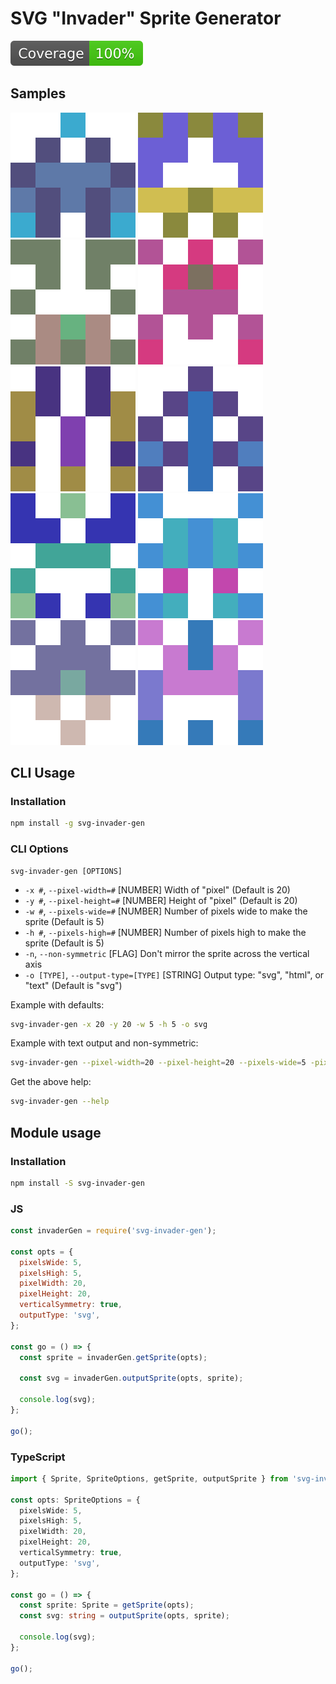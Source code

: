 # SVG "Invader" Sprite Generator

![Code Coverage](./coverage/badge.svg)

## Samples

![Sprite 1](./examples/sprite-01.svg)
![Sprite 2](./examples/sprite-02.svg)
![Sprite 3](./examples/sprite-03.svg)
![Sprite 4](./examples/sprite-04.svg)
![Sprite 5](./examples/sprite-05.svg)
![Sprite 6](./examples/sprite-06.svg)
![Sprite 7](./examples/sprite-07.svg)
![Sprite 8](./examples/sprite-08.svg)
![Sprite 9](./examples/sprite-09.svg)
![Sprite 10](./examples/sprite-10.svg)

## CLI Usage

### Installation

```sh
npm install -g svg-invader-gen
```

### CLI Options

```
svg-invader-gen [OPTIONS]
```

- `-x #`, `--pixel-width=#` [NUMBER] Width of "pixel" (Default is 20)
- `-y #`, `--pixel-height=#` [NUMBER] Height of "pixel" (Default is 20)
- `-w #`, `--pixels-wide=#` [NUMBER] Number of pixels wide to make the sprite (Default is 5)
- `-h #`, `--pixels-high=#` [NUMBER] Number of pixels high to make the sprite (Default is 5)
- `-n`, `--non-symmetric` [FLAG] Don't mirror the sprite across the vertical axis
- `-o [TYPE]`, `--output-type=[TYPE]` [STRING] Output type: "svg", "html", or "text" (Default is "svg")

Example with defaults:

```sh
svg-invader-gen -x 20 -y 20 -w 5 -h 5 -o svg
```

Example with text output and non-symmetric:
```sh
svg-invader-gen --pixel-width=20 --pixel-height=20 --pixels-wide=5 -pixels-high=5 --output-type=text --non-symmetric
```

Get the above help:

```sh
svg-invader-gen --help
```

## Module usage

### Installation

```sh
npm install -S svg-invader-gen
```

### JS

```js
const invaderGen = require('svg-invader-gen');

const opts = {
  pixelsWide: 5,
  pixelsHigh: 5,
  pixelWidth: 20,
  pixelHeight: 20,
  verticalSymmetry: true,
  outputType: 'svg',
};

const go = () => {
  const sprite = invaderGen.getSprite(opts);

  const svg = invaderGen.outputSprite(opts, sprite);

  console.log(svg);
};

go();
```

### TypeScript

```ts
import { Sprite, SpriteOptions, getSprite, outputSprite } from 'svg-invader-gen';

const opts: SpriteOptions = {
  pixelsWide: 5,
  pixelsHigh: 5,
  pixelWidth: 20,
  pixelHeight: 20,
  verticalSymmetry: true,
  outputType: 'svg',
};

const go = () => {
  const sprite: Sprite = getSprite(opts);
  const svg: string = outputSprite(opts, sprite);

  console.log(svg);
};

go();
```
